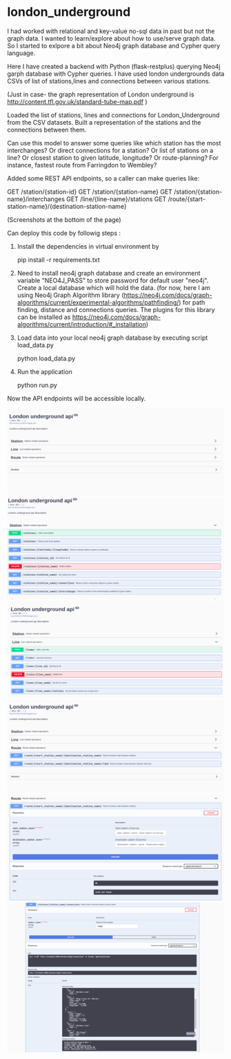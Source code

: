 # london_underground

I had worked with relational and key-value no-sql data in past but not the graph data. I wanted to learn/explore about how to use/serve graph data.
So I started to exlpore a bit about Neo4j graph database and Cypher query language.

Here I have created a backend with Python (flask-restplus) querying Neo4j garph database with Cypher queries. I have used london undergrounds
data CSVs of list of stations,lines and connections between various stations.

(Just in case- the graph representation of London underground is http://content.tfl.gov.uk/standard-tube-map.pdf )


Loaded the list of stations, lines and connections for London_Underground from the CSV datasets.
Built a representation of the stations and the connections between them.

Can use this model to answer some queries like which station has the most interchanges? Or direct connections for a station?
Or list of stations on a line? Or closest station to given latitude, longitude? Or route-planning? For instance, fastest route from Farringdon to Wembley?

Added some REST API endpoints, so a caller can make queries like:

GET /station/{station-id}
GET /station/{station-name}
GET /station/{station-name}/interchanges
GET /line/{line-name}/stations
GET /route/{start-station-name}/{destination-station-name}

(Screenshots at the bottom of the page)

Can deploy this code by followig steps :

1. Install the dependencies in virtual environment by

    pip install -r requirements.txt

2. Need to install neo4j graph database and create an environment variable "NEO4J_PASS" to store password
   for default user "neo4j". Create a local database which will hold the data.
   (for now, here I am using Neo4j Graph Algorithm library (https://neo4j.com/docs/graph-algorithms/current/experimental-algorithms/pathfinding/)
   for path finding, distance and connections queries. The plugins for this library can be installed as
   https://neo4j.com/docs/graph-algorithms/current/introduction/#_installation)

3. Load data into your local neo4j graph database by executing script load_data.py

    python load_data.py

3. Run the application

    python run.py


Now the API endpoints will be accessible locally.

![Alt text](/screen_shots/screen1.png)
![Alt text](/screen_shots/screen2.png)
![Alt text](/screen_shots/screen3.png)
![Alt text](/screen_shots/screen4.png)
![Alt text](/screen_shots/screen5.png)
![Alt text](/screen_shots/screen6.png)